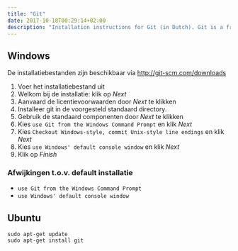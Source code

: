 ```yaml
---
title: "Git"
date: 2017-10-18T00:29:14+02:00
description: "Installation instructions for Git (in Dutch). Git is a free and open source distributed version control system designed to handle everything from small to very large projects with speed and efficiency."
---
```


## Windows

De installatiebestanden zijn beschikbaar via http://git-scm.com/downloads

1. Voer het installatiebestand uit
1. Welkom bij de installatie: klik op _Next_
1. Aanvaard de licentievoorwaarden door _Next_ te klikken
1. Installeer git in de voorgesteld standaard directory.
1. Gebruik de standaard componenten door _Next_ te klikken
1. Kies `use Git from the Windows Command Prompt` en klik _Next_
1. Kies `Checkout Windows-style, commit Unix-style line endings` en klik _Next_
1. Kies `use Windows' default console window` en klik _Next_
1. Klik op _Finish_

### Afwijkingen t.o.v. default installatie

- `use Git from the Windows Command Prompt`
- `use Windows' default console window`

## Ubuntu

```
sudo apt-get update
sudo apt-get install git
```
